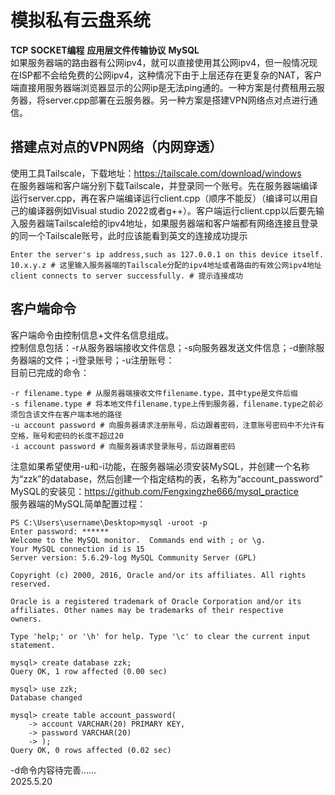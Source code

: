 # 模拟私有云盘系统  
**TCP**  **SOCKET编程**  **应用层文件传输协议**  **MySQL**  
如果服务器端的路由器有公网ipv4，就可以直接使用其公网ipv4，但一般情况现在ISP都不会给免费的公网ipv4，这种情况下由于上层还存在更复杂的NAT，客户端直接用服务器端浏览器显示的公网ip是无法ping通的。一种方案是付费租用云服务器，将server.cpp部署在云服务器。另一种方案是搭建VPN网络点对点进行通信。  
## 搭建点对点的VPN网络（内网穿透）  
使用工具Tailscale，下载地址：https://tailscale.com/download/windows  
在服务器端和客户端分别下载Tailscale，并登录同一个账号。先在服务器端编译运行server.cpp，再在客户端编译运行client.cpp（顺序不能反）（编译可以用自己的编译器例如Visual studio 2022或者g++）。客户端运行client.cpp以后要先输入服务器端Tailscale给的ipv4地址，如果服务器端和客户端都有网络连接且登录的同一个Tailscale账号，此时应该能看到英文的连接成功提示  
```
Enter the server's ip address,such as 127.0.0.1 on this device itself.
10.x.y.z # 这里输入服务器端的Tailscale分配的ipv4地址或者路由的有效公网ipv4地址
client connects to server successfully. # 提示连接成功
```
## 客户端命令  
客户端命令由控制信息+文件名信息组成。  
控制信息包括：-r从服务器端接收文件信息；-s向服务器发送文件信息；-d删除服务器端的文件；-i登录账号；-u注册账号：  
目前已完成的命令：  
```
-r filename.type # 从服务器端接收文件filename.type，其中type是文件后缀
-s filename.type # 将本地文件filename.type上传到服务器，filename.type之前必须包含该文件在客户端本地的路径
-u account password # 向服务器请求注册账号，后边跟着密码，注意账号密码中不允许有空格，账号和密码的长度不超过20
-i account password # 向服务器请求登录账号，后边跟着密码
```
注意如果希望使用-u和-i功能，在服务器端必须安装MySQL，并创建一个名称为“zzk”的database，然后创建一个指定结构的表，名称为“account_password”  
MySQL的安装见：https://github.com/Fengxingzhe666/mysql_practice  
服务器端的MySQL简单配置过程：  
```
PS C:\Users\username\Desktop>mysql -uroot -p
Enter password: ******
Welcome to the MySQL monitor.  Commands end with ; or \g.
Your MySQL connection id is 15
Server version: 5.6.29-log MySQL Community Server (GPL)

Copyright (c) 2000, 2016, Oracle and/or its affiliates. All rights reserved.

Oracle is a registered trademark of Oracle Corporation and/or its
affiliates. Other names may be trademarks of their respective
owners.

Type 'help;' or '\h' for help. Type '\c' to clear the current input statement.

mysql> create database zzk;
Query OK, 1 row affected (0.00 sec)

mysql> use zzk;
Database changed

mysql> create table account_password(
    -> account VARCHAR(20) PRIMARY KEY,
    -> password VARCHAR(20)
    -> );
Query OK, 0 rows affected (0.02 sec)

```

-d命令内容待完善……  
2025.5.20  
